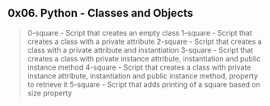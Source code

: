 ## 0x06. Python - Classes and Objects

> 0-square - Script that creates an empty class
> 1-square - Script that creates a class with a private attribute
> 2-square - Script that creates a class with a private attribute and instantiation
> 3-square - Script that creates a class with private instance attribute, instantiation and public instance method
> 4-square - Script that creates a class with private instance attribute, instantiation and public instance method, property to retrieve it
> 5-square - Script that adds printing of a square based on size property
